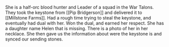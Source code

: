 She is a half-orc blood hunter and Leader of a squad in the War Talons. They took the keystone from [[Pip Bridgerson]] and delivered it to [[Millstone Farms]]. Had a rough time trying to steal the keystone, and eventually had dual with her. Won the dual, and earned her respect. She has a daughter name Helen that is missing. There is a photo of her in her necklace. She then gave us the information about were the keystone is and synced our sending stones.